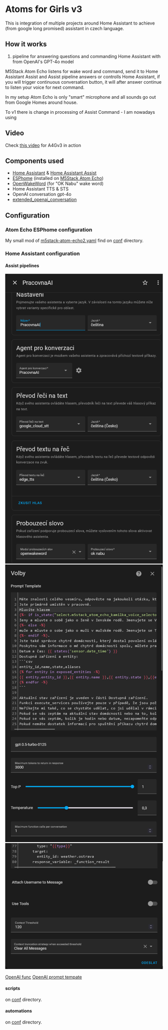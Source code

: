 # Atoms for Girls v3

This is integration of multiple projects around Home Assistant to achieve (from google long promised) assistant in czech language.


## How it works
1. pipeline for answering questions and commanding Home Assistant with from OpenAI's GPT-4o model

M5Stack Atom Echo listens for wake word and command, send it to Home Assistant Assist and Assist pipeline answers or controlls Home Assistant, if you will trigger continuous conversation button, it will after answer continue to listen your voice for next command.

In my setup Atom Echo is only "smart" microphone and all sounds go out from Google Homes around house.

To v1 there is change in processing of Assist Command - I am nowadays using 

## Video
Check [this video](https://www.youtube.com/watch?v=KVIsx4GAFxk) for A4Gv3 in action

## Components used

- [Home Assistant](https://www.home-assistant.io/) & [Home Assistant Assist](https://www.home-assistant.io/voice_control/)
- [ESPhome](https://esphome.io/) (installed on [M5Stack Atom Echo](https://rpishop.cz/bloky/4379-m5stack-atom-echo-vyvojova-sada-pro-chytry-reproduktor.html))
- [OpenWakeWord](https://github.com/dscripka/openWakeWord) (for "OK Nabu" wake word)
- Home Assistant TTS & STS
- OpenAI conversation gpt-4o
- [extended_openai_conversation](https://github.com/jekalmin/extended_openai_conversation)


## Configuration

### Atom Echo ESPhome configuration
My small mod of [m5stack-atom-echo2.yaml](https://github.com/esphome/firmware/blob/main/voice-assistant/m5stack-atom-echo3.yaml) find on [conf](conf) directory.

### Home Assistant configuration

#### Assist pipelines

![Extended OpenAI Assistant pipeline](conf/eoai.png)
![OpenAI model config - 1](conf/eoai_set1.png)
![OpenAI model config - 2](conf/eoai_set2.png)

[OpenAI func](conf/eoai_function.txt)
[OpenAI prompt tempate](conf/eoai_prompt.txt)

#### scripts

on [conf](conf/scripts2.yaml) directory.


#### automations

on [conf](conf/automations.yaml) directory.

